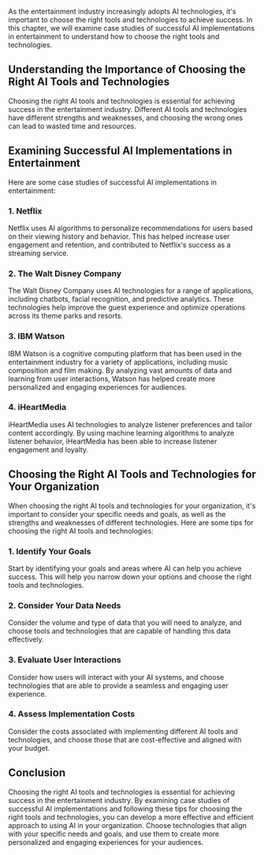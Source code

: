 

As the entertainment industry increasingly adopts AI technologies, it's important to choose the right tools and technologies to achieve success. In this chapter, we will examine case studies of successful AI implementations in entertainment to understand how to choose the right tools and technologies.

Understanding the Importance of Choosing the Right AI Tools and Technologies
----------------------------------------------------------------------------

Choosing the right AI tools and technologies is essential for achieving success in the entertainment industry. Different AI tools and technologies have different strengths and weaknesses, and choosing the wrong ones can lead to wasted time and resources.

Examining Successful AI Implementations in Entertainment
--------------------------------------------------------

Here are some case studies of successful AI implementations in entertainment:

### 1. Netflix

Netflix uses AI algorithms to personalize recommendations for users based on their viewing history and behavior. This has helped increase user engagement and retention, and contributed to Netflix's success as a streaming service.

### 2. The Walt Disney Company

The Walt Disney Company uses AI technologies for a range of applications, including chatbots, facial recognition, and predictive analytics. These technologies help improve the guest experience and optimize operations across its theme parks and resorts.

### 3. IBM Watson

IBM Watson is a cognitive computing platform that has been used in the entertainment industry for a variety of applications, including music composition and film making. By analyzing vast amounts of data and learning from user interactions, Watson has helped create more personalized and engaging experiences for audiences.

### 4. iHeartMedia

iHeartMedia uses AI technologies to analyze listener preferences and tailor content accordingly. By using machine learning algorithms to analyze listener behavior, iHeartMedia has been able to increase listener engagement and loyalty.

Choosing the Right AI Tools and Technologies for Your Organization
------------------------------------------------------------------

When choosing the right AI tools and technologies for your organization, it's important to consider your specific needs and goals, as well as the strengths and weaknesses of different technologies. Here are some tips for choosing the right AI tools and technologies:

### 1. Identify Your Goals

Start by identifying your goals and areas where AI can help you achieve success. This will help you narrow down your options and choose the right tools and technologies.

### 2. Consider Your Data Needs

Consider the volume and type of data that you will need to analyze, and choose tools and technologies that are capable of handling this data effectively.

### 3. Evaluate User Interactions

Consider how users will interact with your AI systems, and choose technologies that are able to provide a seamless and engaging user experience.

### 4. Assess Implementation Costs

Consider the costs associated with implementing different AI tools and technologies, and choose those that are cost-effective and aligned with your budget.

Conclusion
----------

Choosing the right AI tools and technologies is essential for achieving success in the entertainment industry. By examining case studies of successful AI implementations and following these tips for choosing the right tools and technologies, you can develop a more effective and efficient approach to using AI in your organization. Choose technologies that align with your specific needs and goals, and use them to create more personalized and engaging experiences for your audiences.
